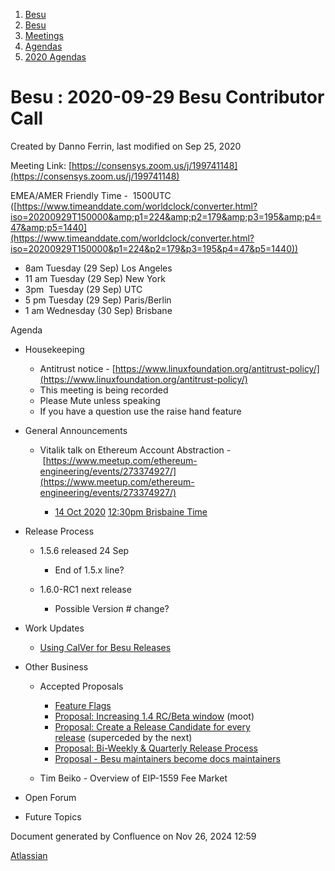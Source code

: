 1. [Besu](index.html)
2. [Besu](Besu_22151173.html)
3. [Meetings](Meetings_22153838.html)
4. [Agendas](Agendas_22153868.html)
5. [2020 Agendas](2020-Agendas_22154139.html)

# Besu : 2020-09-29 Besu Contributor Call

Created by Danno Ferrin, last modified on Sep 25, 2020

Meeting Link: [https://consensys.zoom.us/j/199741148](https://consensys.zoom.us/j/199741148)

EMEA/AMER Friendly Time -  1500UTC ([https://www.timeanddate.com/worldclock/converter.html?iso=20200929T150000&amp;p1=224&amp;p2=179&amp;p3=195&amp;p4=47&amp;p5=1440](https://www.timeanddate.com/worldclock/converter.html?iso=20200929T150000&p1=224&p2=179&p3=195&p4=47&p5=1440))

- 8am Tuesday (29 Sep) Los Angeles
- 11 am Tuesday (29 Sep) New York
- 3pm  Tuesday (29 Sep) UTC
- 5 pm Tuesday (29 Sep) Paris/Berlin
- 1 am Wednesday (30 Sep) Brisbane

Agenda

- Housekeeping
  
  - Antitrust notice - [https://www.linuxfoundation.org/antitrust-policy/](https://www.linuxfoundation.org/antitrust-policy/)
  - This meeting is being recorded
  - Please Mute unless speaking
  - If you have a question use the raise hand feature
- General Announcements
  
  - Vitalik talk on Ethereum Account Abstraction - [https://www.meetup.com/ethereum-engineering/events/273374927/](https://www.meetup.com/ethereum-engineering/events/273374927/)
    
    - [14 Oct 2020](https://www.timeanddate.com/worldclock/converter.html?iso=20201014T023000&p1=224&p2=179&p3=1440&p4=195&p5=47) [12:30pm Brisbaine Time](https://www.timeanddate.com/worldclock/converter.html?iso=20201014T023000&p1=224&p2=179&p3=1440&p4=195&p5=47)
- Release Process
  
  - 1.5.6 released 24 Sep
    
    - End of 1.5.x line?
  - 1.6.0-RC1 next release 
    
    - Possible Version # change?
- Work Updates
  
  - [Using CalVer for Besu Releases](Using-CalVer-for-Besu-Releases_22154736.html)
- Other Business
  
  - Accepted Proposals
    
    - [Feature Flags](Feature-Flags_22154530.html)
    - [Proposal: Increasing 1.4 RC/Beta window](https://lf-hyperledger.atlassian.net/wiki/pages/viewpage.action?pageId=22154143) (moot)
    - [Proposal: Create a Release Candidate for every release](https://lf-hyperledger.atlassian.net/wiki/display/BESU/Proposal%3A+Create+a+Release+Candidate+for+every+release) (superceded by the next)
    - [Proposal: Bi-Weekly &amp; Quarterly Release Process](https://lf-hyperledger.atlassian.net/wiki/pages/viewpage.action?pageId=22154651)
    - [Proposal - Besu maintainers become docs maintainers](https://lf-hyperledger.atlassian.net/wiki/display/BESU/Proposal+-+Besu+maintainers+become+docs+maintainers)
  - Tim Beiko - Overview of EIP-1559 Fee Market
- Open Forum
- Future Topics

Document generated by Confluence on Nov 26, 2024 12:59

[Atlassian](http://www.atlassian.com/)

